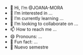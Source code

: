 - 👋 Hi, I’m @JOANA-MORA
- 👀 I’m interested in ...
- 🌱 I’m currently learning ...
- 💞️ I’m looking to collaborate on ...
- 📫 How to reach me ...
- 😄 Pronouns: ...
- 🥑 Fun fact: ...
- 🥇 Nuevo semestre
 
<!---
JOANA-MORA/JOANA-MORA is a ✨ special ✨ repository because its `README.md` (this file) appears on your GitHub profile.
You can click the Preview link to take a look at your changes.
--->
